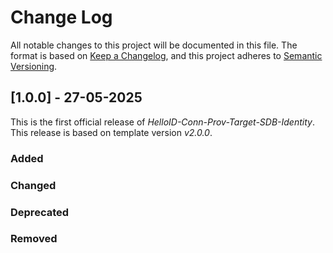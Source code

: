 # Change Log

All notable changes to this project will be documented in this file. The format is based on [Keep a Changelog](https://keepachangelog.com), and this project adheres to [Semantic Versioning](https://semver.org).

## [1.0.0] - 27-05-2025

This is the first official release of _HelloID-Conn-Prov-Target-SDB-Identity_. This release is based on template version _v2.0.0_.

### Added

### Changed

### Deprecated

### Removed